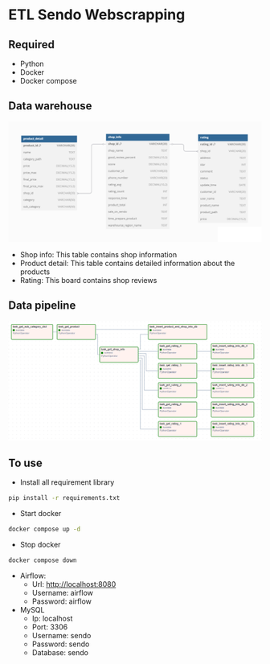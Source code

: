 # ETL Sendo Webscrapping
## Required
- Python
- Docker
- Docker compose
## Data warehouse
![dwh](image/dwh.png)
- Shop info: This table contains shop information
- Product detail: This table contains detailed information about the products
- Rating: This board contains shop reviews
## Data pipeline
![etl](image/etl.png)
## To use
- Install all requirement library
```bash
pip install -r requirements.txt
```
- Start docker
```bash
docker compose up -d
```
- Stop docker
```bash
docker compose down
```
- Airflow:
    - Url: [http://localhost:8080](http://localhost:8080)
    - Username: airflow
    - Password: airflow
- MySQL
    - Ip: localhost
    - Port: 3306
    - Username: sendo
    - Password: sendo
    - Database: sendo